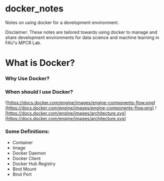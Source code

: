 # docker_notes
Notes on using docker for a development environment.

Disclaimer: These notes are tailored towards using docker to manage and share development environments for data science and machine learning in FAU's MPCR Lab.

# What is Docker?

### Why Use Docker?

### When should I use Docker?

![https://docs.docker.com/engine/images/engine-components-flow.png](https://docs.docker.com/engine/images/engine-components-flow.png)
![https://docs.docker.com/engine/images/architecture.svg](https://docs.docker.com/engine/images/architecture.svg)

### Some Definitions:
* Container
* Image
* Docker Daemon
* Docker Client
* Docker Hub Registry
* Bind Mount
* Bind Port


# 
